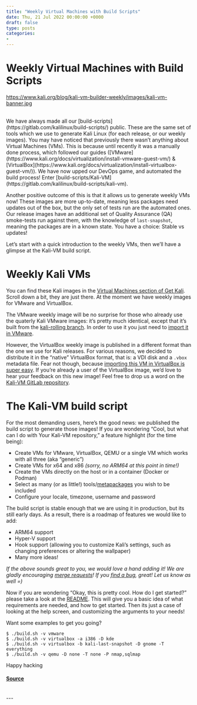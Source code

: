 ```yaml
---
title: "Weekly Virtual Machines with Build Scripts"
date: Thu, 21 Jul 2022 00:00:00 +0000
draft: false
type: posts
categories: 
- 
---
```

# Weekly Virtual Machines with Build Scripts
https://www.kali.org/blog/kali-vm-builder-weekly/images/kali-vm-banner.jpg
<br/>

<br/>
We have always made all our [build-scripts](https://gitlab.com/kalilinux/build-scripts/) public. These are the same set of tools which we use to generate Kali Linux (for each release, or our weekly images). You may have noticed that previously there wasn’t anything about Virtual Machines (VMs). This is because until recently it was a manually done process, which followed our guides ([VMware](https://www.kali.org/docs/virtualization/install-vmware-guest-vm/) & [VirtualBox](https://www.kali.org/docs/virtualization/install-virtualbox-guest-vm/)). We have now upped our DevOps game, and automated the build process! Enter [build-scripts/Kali-VM](https://gitlab.com/kalilinux/build-scripts/kali-vm).

Another positive outcome of this is that it allows us to generate weekly VMs now! These images are more up-to-date, meaning less packages need updates out of the box, but the only set of tests run are the automated ones. Our release images have an additional set of Quality Assurance (QA) smoke-tests run against them, with the knowledge of `last-snapshot`, meaning the packages are in a known state. You have a choice: Stable vs updates!

Let’s start with a quick introduction to the weekly VMs, then we’ll have a glimpse at the Kali-VM build script.

Weekly Kali VMs
===============

You can find these Kali images in the [Virtual Machines section of Get Kali](https://www.kali.org/get-kali/#kali-virtual-machines). Scroll down a bit, they are just there. At the moment we have weekly images for VMware and VirtualBox.

The VMware weekly image will be no surprise for those who already use the quaterly Kali VMware images: it’s pretty much identical, except that it’s built from the [kali-rolling branch](https://www.kali.org/docs/general-use/kali-branches/). In order to use it you just need to [import it in VMware](https://www.kali.org/docs/virtualization/import-premade-vmware/).

However, the VirtualBox weekly image is published in a different format than the one we use for Kali releases. For various reasons, we decided to distribute it in the “native” VirtualBox format, that is: a VDI disk and a `.vbox` metadata file. Fear not though, because [importing this VM in VirtualBox is super easy](https://www.kali.org/docs/virtualization/import-premade-virtualbox/). If you’re already a user of the VirtualBox image, we’d love to hear your feedback on this new image! Feel free to drop us a word on the [Kali-VM GitLab repository](https://gitlab.com/kalilinux/build-scripts/kali-vm/-/issues).

The Kali-VM build script
========================

For the most demanding users, here’s the good news: we published the build script to generate those images! If you are wondering “Cool, but what can I do with Your Kali-VM repository,” a feature highlight (for the time being):

-   Create VMs for VMware, VirtualBox, QEMU or a single VM which works with all three (aka “generic”)
-   Create VMs for x64 and x86 _(sorry, no ARM64 at this point in time!)_
-   Create the VMs directly on the host or in a container (Docker or Podman)
-   Select as many (or as little!) tools/[metapackages](https://www.kali.org/docs/general-use/metapackages/) you wish to be included
-   Configure your locale, timezone, username and password

The build script is stable enough that we are using it in production, but its still early days. As a result, there is a roadmap of features we would like to add:

-   ARM64 support
-   Hyper-V support
-   Hook support (allowing you to customize Kali’s settings, such as changing preferences or altering the wallpaper)
-   Many more ideas!

_If the above sounds great to you, we would love a hand adding it! We are gladly encouraging [merge requests](https://gitlab.com/kalilinux/build-scripts/kali-vm/-/merge_requests)! If you [find a bug](https://gitlab.com/kalilinux/build-scripts/kali-vm/-/issues), great! Let us know as well =)_

Now if you are wondering “Okay, this is pretty cool. How do I get started?” please take a look at the [README](https://gitlab.com/kalilinux/build-scripts/kali-vm/-/blob/main/README.md). This will give you a basic idea of what requirements are needed, and how to get started. Then its just a case of looking at the help screen, and customizing the arguments to your needs!

Want some examples to get you going?

```console
$ ./build.sh -v vmware
$ ./build.sh -v virtualbox -a i386 -D kde
$ ./build.sh -v virtualbox -b kali-last-snapshot -D gnome -T everything
$ ./build.sh -v qemu -D none -T none -P nmap,sqlmap
```

Happy hacking

#### [Source](https://www.kali.org/blog/kali-vm-builder-weekly/)

<br/>
---
